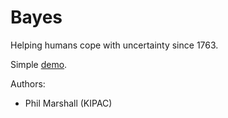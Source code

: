 # Bayes

Helping humans cope with uncertainty since 1763.

Simple [demo](http://nbviewer.ipython.org/github/drphilmarshall/bayes/blob/master/demo.ipynb).

Authors:

* Phil Marshall (KIPAC)


